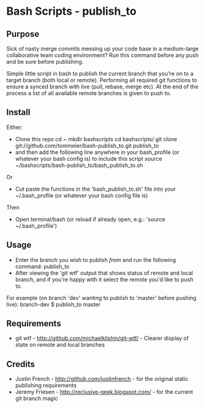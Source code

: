 # Bash Scripts - publish_to

## Purpose

Sick of nasty merge commits messing up your code base in a medium-large collaborative team coding environment? Run this command before any push and be sure before publishing.

Simple little script in bash to publish the current branch that you're on to a target branch (both local or remote). Performing all required git functions to ensure a synced branch with live (pull, rebase, merge etc). At the end of the process a list of all available remote branches is given to push to.
  
## Install

Either: 

 * Clone this repo
		cd ~
		mkdir bashscripts
		cd bashscripts/
		git clone git://github.com/tommeier/bash-publish_to.git publish_to
 * and then add the following line anywhere in your bash_profile (or whatever your bash config is) to include this script
 		source ~/bashscripts/bash-publish_to/bash_publish_to.sh

Or

 * Cut paste the functions in the 'bash_publish_to.sh' file into your ~/.bash_profile (or whatever your bash config file is)

Then

 * Open terminal/bash (or reload if already open, e.g.: 'source ~/.bash_profile')

## Usage

 * Enter the branch you wish to publish *from* and run the following command:
		publish_to <branch you wish to publish to>
 * After viewing the 'git wtf' output that shows status of remote and local branch, and if you're happy with it select the remote you'd like to push to.

For example (on branch 'dev' wanting to publish to 'master' before pushing live):
		branch-dev $ publish_to master
		
## Requirements

 * git wtf - http://github.com/michaelklishin/git-wtf/ - Clearer display of state on remote and local branches

## Credits

 * Justin French - http://github.com/justinfrench - for the original static publishing requirements
 * Jeremy Friesen - http://reclusive-geek.blogspot.com/ - for the current git branch magic
